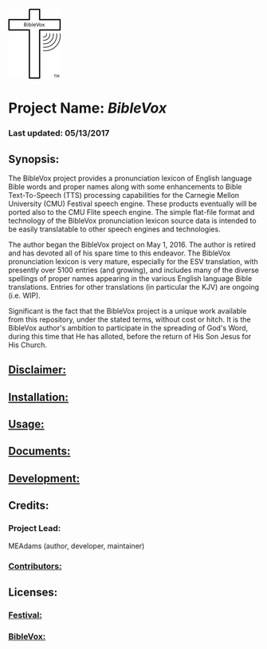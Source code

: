 ![alt text](BibleVoxLogo.png "Logo and Trademark of the BibleVox project")

# Project Name: *BibleVox*

### Last updated: 05/13/2017

## Synopsis:

The BibleVox project provides a pronunciation lexicon of English language Bible words and proper names along with some enhancements to Bible Text-To-Speech (TTS) processing capabilities for the Carnegie Mellon University (CMU) Festival speech engine. These products eventually will be ported also to the CMU Flite speech engine. The simple flat-file format and technology of the BibleVox pronunciation lexicon source data is intended to be easily translatable to other speech engines and technologies.

The author began the BibleVox project on May 1, 2016. The author is retired and has devoted all of his spare time to this endeavor. The BibleVox pronunciation lexicon is very mature, especially for the ESV translation, with presently over 5100 entries (and growing), and includes many of the diverse spellings of proper names appearing in the various English language Bible translations. Entries for other translations (in particular the KJV) are ongoing (i.e. WIP).

Significant is the fact that the BibleVox project is a unique work available from this repository, under the stated terms, without cost or hitch. It is the BibleVox author's ambition to participate in the spreading of God's Word, during this time that He has alloted, before the return of His Son Jesus for His Church.

## [Disclaimer:](disclaimer.md)

## [Installation:](installation.md)

## [Usage:](./Speech/SpeechDirDoc.md)

## [Documents:](./Docs/DocsDirDoc.md)

## [Development:](./Tools/ToolsDirDoc.md)

## Credits:
### Project Lead:
   MEAdams (author, developer, maintainer)

### [Contributors:](./contributors.md)

## Licenses:

### [Festival:](./COPYING)

### [BibleVox:](./LICENSE)
